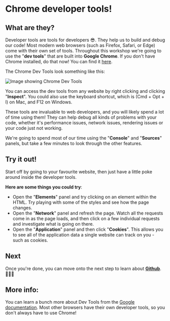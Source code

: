 # Chrome developer tools!

## What are they?

Developer tools are tools for developers 😎. They help us to build and debug our code! Most modern web browsers (such as Firefox, Safari, or Edge) come with their own set of tools. Throughout this workshop we're going to use the "**dev tools**" that are built into **Google Chrome**. If you don't have Chrome installed, do that now! You can find it [here](https://www.google.com/chrome/).

The Chrome Dev Tools look something like this:

![Image showing Chrome Dev Tools](../images/dev-tools.png)

You can access the dev tools from any website by right clicking and clicking "**Inspect**". You could also use the keyboard shortcut, which is (Cmd + Opt + I) on Mac, and F12 on Windows.

These tools are invaluable to web developers, and you will likely spend a lot of time using them! They can help debug all kinds of problems with your code, whether it's performance issues, network issues, rendering issues or your code just not working.

We're going to spend most of our time using the "**Console**" and "**Sources**" panels, but take a few minutes to look through the other features.

## Try it out!

Start off by going to your favourite website, then just have a little poke around inside the developer tools.

**Here are some things you could try**:

* Open the "**Elements**" panel and try clicking on an element within the HTML. Try playing with some of the styles and see how the page changes.
* Open the "**Network**" panel and refresh the page. Watch all the requests come in as the page loads, and then click on a few individual requests and investigate what is going on there.
* Open the "**Application**" panel and then click "**Cookies**". This allows you to see all of the application data a single website can track on you - such as cookies.

## Next

Once you're done, you can move onto the next step to learn about [**Github**](./02%20-%20Github.md). 👏👏👏

## More info:

You can learn a bunch more about Dev Tools from the [Google documentation](https://developer.chrome.com/devtools). Most other browsers have their own developer tools, so you don't always have to use Chrome!
